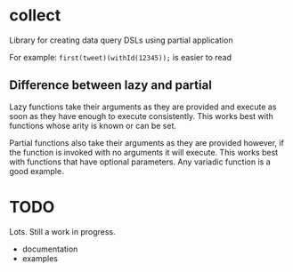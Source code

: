 collect
=======

Library for creating data query DSLs using partial application

For example:
`first(tweet)(withId(12345));` is easier to read

## Difference between lazy and partial
Lazy functions take their arguments as they are provided and execute as soon as they have enough to execute
consistently.  This works best with functions whose arity is known or can be set.

Partial functions also take their arguments as they are provided however, if the function is invoked with no
arguments it will execute.  This works best with functions that have optional parameters.  Any variadic function
is a good example.


TODO
==
Lots.  Still a work in progress.
* documentation
* examples